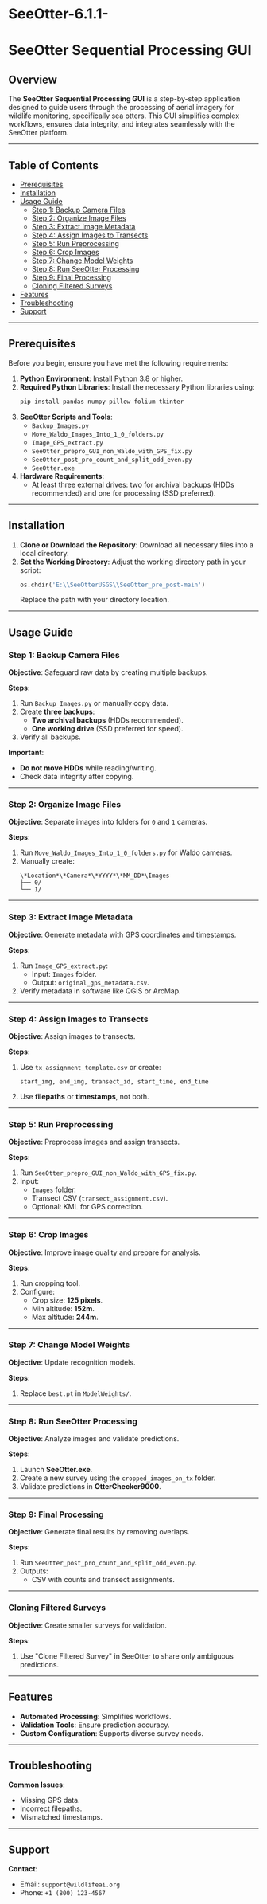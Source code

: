 # SeeOtter-6.1.1-
# SeeOtter Sequential Processing GUI

## Overview

The **SeeOtter Sequential Processing GUI** is a step-by-step application designed to guide users through the processing of aerial imagery for wildlife monitoring, specifically sea otters. This GUI simplifies complex workflows, ensures data integrity, and integrates seamlessly with the SeeOtter platform.

---

## Table of Contents

- [Prerequisites](#prerequisites)
- [Installation](#installation)
- [Usage Guide](#usage-guide)
  - [Step 1: Backup Camera Files](#step-1-backup-camera-files)
  - [Step 2: Organize Image Files](#step-2-organize-image-files)
  - [Step 3: Extract Image Metadata](#step-3-extract-image-metadata)
  - [Step 4: Assign Images to Transects](#step-4-assign-images-to-transects)
  - [Step 5: Run Preprocessing](#step-5-run-preprocessing)
  - [Step 6: Crop Images](#step-6-crop-images)
  - [Step 7: Change Model Weights](#step-7-change-model-weights)
  - [Step 8: Run SeeOtter Processing](#step-8-run-seeotter-processing)
  - [Step 9: Final Processing](#step-9-final-processing)
  - [Cloning Filtered Surveys](#cloning-filtered-surveys)
- [Features](#features)
- [Troubleshooting](#troubleshooting)
- [Support](#support)

---

## Prerequisites

Before you begin, ensure you have met the following requirements:

1. **Python Environment**: Install Python 3.8 or higher.
2. **Required Python Libraries**: Install the necessary Python libraries using:
   ```bash
   pip install pandas numpy pillow folium tkinter
   ```
3. **SeeOtter Scripts and Tools**:
   - `Backup_Images.py`
   - `Move_Waldo_Images_Into_1_0_folders.py`
   - `Image_GPS_extract.py`
   - `SeeOtter_prepro_GUI_non_Waldo_with_GPS_fix.py`
   - `SeeOtter_post_pro_count_and_split_odd_even.py`
   - `SeeOtter.exe`
4. **Hardware Requirements**:
   - At least three external drives: two for archival backups (HDDs recommended) and one for processing (SSD preferred).

---

## Installation

1. **Clone or Download the Repository**: Download all necessary files into a local directory.
2. **Set the Working Directory**: Adjust the working directory path in your script:
   ```python
   os.chdir('E:\\SeeOtterUSGS\\SeeOtter_pre_post-main')
   ```
   Replace the path with your directory location.

---

## Usage Guide

### Step 1: Backup Camera Files

**Objective**: Safeguard raw data by creating multiple backups.

**Steps**:
1. Run `Backup_Images.py` or manually copy data.
2. Create **three backups**:
   - **Two archival backups** (HDDs recommended).
   - **One working drive** (SSD preferred for speed).
3. Verify all backups.

**Important**:
- **Do not move HDDs** while reading/writing.
- Check data integrity after copying.

---

### Step 2: Organize Image Files

**Objective**: Separate images into folders for `0` and `1` cameras.

**Steps**:
1. Run `Move_Waldo_Images_Into_1_0_folders.py` for Waldo cameras.
2. Manually create:
   ```
   \*Location*\*Camera*\*YYYY*\*MM_DD*\Images
   ├── 0/
   └── 1/
   ```

---

### Step 3: Extract Image Metadata

**Objective**: Generate metadata with GPS coordinates and timestamps.

**Steps**:
1. Run `Image_GPS_extract.py`:
   - Input: `Images` folder.
   - Output: `original_gps_metadata.csv`.
2. Verify metadata in software like QGIS or ArcMap.

---

### Step 4: Assign Images to Transects

**Objective**: Assign images to transects.

**Steps**:
1. Use `tx_assignment_template.csv` or create:
   ```
   start_img, end_img, transect_id, start_time, end_time
   ```
2. Use **filepaths** or **timestamps**, not both.

---

### Step 5: Run Preprocessing

**Objective**: Preprocess images and assign transects.

**Steps**:
1. Run `SeeOtter_prepro_GUI_non_Waldo_with_GPS_fix.py`.
2. Input:
   - `Images` folder.
   - Transect CSV (`transect_assignment.csv`).
   - Optional: KML for GPS correction.

---

### Step 6: Crop Images

**Objective**: Improve image quality and prepare for analysis.

**Steps**:
1. Run cropping tool.
2. Configure:
   - Crop size: **125 pixels**.
   - Min altitude: **152m**.
   - Max altitude: **244m**.

---

### Step 7: Change Model Weights

**Objective**: Update recognition models.

**Steps**:
1. Replace `best.pt` in `ModelWeights/`.

---

### Step 8: Run SeeOtter Processing

**Objective**: Analyze images and validate predictions.

**Steps**:
1. Launch **SeeOtter.exe**.
2. Create a new survey using the `cropped_images_on_tx` folder.
3. Validate predictions in **OtterChecker9000**.

---

### Step 9: Final Processing

**Objective**: Generate final results by removing overlaps.

**Steps**:
1. Run `SeeOtter_post_pro_count_and_split_odd_even.py`.
2. Outputs:
   - CSV with counts and transect assignments.

---

### Cloning Filtered Surveys

**Objective**: Create smaller surveys for validation.

**Steps**:
1. Use "Clone Filtered Survey" in SeeOtter to share only ambiguous predictions.

---

## Features

- **Automated Processing**: Simplifies workflows.
- **Validation Tools**: Ensure prediction accuracy.
- **Custom Configuration**: Supports diverse survey needs.

---

## Troubleshooting

**Common Issues**:
- Missing GPS data.
- Incorrect filepaths.
- Mismatched timestamps.

---

## Support

**Contact**:
- Email: `support@wildlifeai.org`
- Phone: `+1 (800) 123-4567`
```
